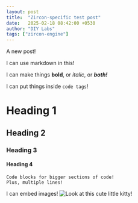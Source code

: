 ```yaml
---
layout: post
title:  "Zircon-specific test post"
date:   2025-02-18 08:42:00 +0530
author: "DIY Labs"
tags: ["zircon-engine"]
---
```

A new post! 

I can use markdown in this!

I can make things **bold**, or *italic*, or ***both!***

I can put things inside `code tags`!

# Heading 1
## Heading 2
### Heading 3
#### Heading 4


```
Code blocks for bigger sections of code!
Plus, multiple lines!
```

I can embed images! 
![Look at this cute little kitty!](https://upload.wikimedia.org/wikipedia/commons/thumb/5/53/Sheba1.JPG/800px-Sheba1.JPG "CUTE KITTY!")